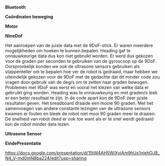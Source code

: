 **Bluetooth**

**Coördinaten beweging**

**Motor**

**NineDof**

Het aanroepen van de juiste data met de 9DoF-stick. Er waren meerdere mogelijkheden om hoeken te kunnen bepalen. Heading gaf te onnauwkeurige data dus kon niet gebruikt worden. Er werd dus gekozen voor de graden per seconden te gebruiken van de gyroscoop op de 9DoF. Oorspronkelijk konden we ook de ultrasone sensors gebruiken als stappenteller om te bepalen hoe ver de robot is gedraaid, maar hebben we uiteindelijk gekozen voor de 9DoF met de gedachte dat dit minder code zou vragen door gebruik van de deg/s om te zetten naar graden bewogen.
Problemen met 9DoF was eerst en vooral het kiezen van welke data er gebruikt ging worden. Heading was te onnauwkeurig en met graden/s leek er een beter resultaat te zijn. In de code apart kon de 9DoF zeer juiste resultaten geven. Het breadboard draaide een mooie 90 graden. Met het samenvoegen van andere constante lezingen van de ultrasone sensors kwamen er fouten en bleek de robot niet mooi 90 graden meer te draaien. De snelheid van robot deed er ook toe want als er te snel werdt gedraaid kon de robot minder data lezen.

**Ultrasone Sensor**


**EindePresentatie**

https://docs.google.com/presentation/d/15tW4AH5WiXyiAm9hUx1njehOJ8_N4_V-md0mN8ba224/edit?usp=sharing

